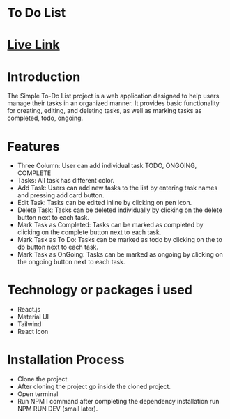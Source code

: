 # To Do List

# [Live Link](https://longing-underwear.surge.sh/)

# Introduction

The Simple To-Do List project is a web application designed to help users manage their tasks in an organized manner. It provides basic functionality for creating, editing, and deleting tasks, as well as marking tasks as completed, todo, ongoing.

# Features

- Three Column: User can add individual task TODO, ONGOING, COMPLETE
- Tasks: All task has different color.
- Add Task: Users can add new tasks to the list by entering task names and pressing add card button.
- Edit Task: Tasks can be edited inline by clicking on pen icon.
- Delete Task: Tasks can be deleted individually by clicking on the delete button next to each task.
- Mark Task as Completed: Tasks can be marked as completed by clicking on the complete button next to each task.
- Mark Task as To Do: Tasks can be marked as todo by clicking on the to do button next to each task.
- Mark Task as OnGoing: Tasks can be marked as ongoing by clicking on the ongoing button next to each task.

# Technology or packages i used

- React.js
- Material UI
- Tailwind
- React Icon

# Installation Process

- Clone the project.
- After cloning the project go inside the cloned project.
- Open terminal
- Run NPM I command after completing the dependency installation run NPM RUN DEV (small later).